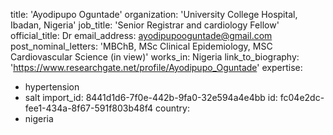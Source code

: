 title: 'Ayodipupo Oguntade'
organization: 'University College Hospital, Ibadan, Nigeria'
job_title: 'Senior Registrar and cardiology Fellow'
official_title: Dr
email_address: ayodipupooguntade@gmail.com
post_nominal_letters: 'MBChB, MSc Clinical Epidemiology, MSC Cardiovascular Science (in view)'
works_in: Nigeria
link_to_biography: 'https://www.researchgate.net/profile/Ayodipupo_Oguntade'
expertise:
  - hypertension
  - salt
import_id: 8441d1d6-7f0e-442b-9fa0-32e594a4e4bb
id: fc04e2dc-fee1-434a-8f67-591f803b48f4
country:
  - nigeria
